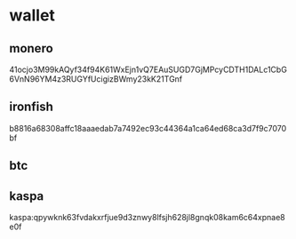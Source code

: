 # wallet
## monero
41ocjo3M99kAQyf34f94K61WxEjn1vQ7EAuSUGD7GjMPcyCDTH1DALc1CbG6VnN96YM4z3RUGYfUcigizBWmy23kK21TGnf
## ironfish
b8816a68308affc18aaaedab7a7492ec93c44364a1ca64ed68ca3d7f9c7070bf
## btc

## kaspa
kaspa:qpywknk63fvdakxrfjue9d3znwy8lfsjh628jl8gnqk08kam6c64xpnae8e0f
